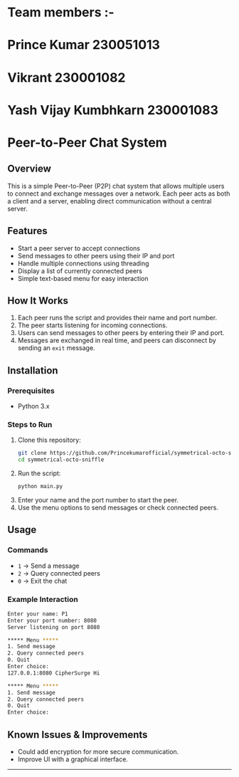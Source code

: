 # Team members :- 
# Prince Kumar 230051013
# Vikrant 230001082
# Yash Vijay Kumbhkarn 230001083

# Peer-to-Peer Chat System

## Overview

This is a simple Peer-to-Peer (P2P) chat system that allows multiple users to connect and exchange messages over a network. Each peer acts as both a client and a server, enabling direct communication without a central server.

## Features

- Start a peer server to accept connections
- Send messages to other peers using their IP and port
- Handle multiple connections using threading
- Display a list of currently connected peers
- Simple text-based menu for easy interaction

## How It Works

1. Each peer runs the script and provides their name and port number.
2. The peer starts listening for incoming connections.
3. Users can send messages to other peers by entering their IP and port.
4. Messages are exchanged in real time, and peers can disconnect by sending an `exit` message.

## Installation

### Prerequisites

- Python 3.x

### Steps to Run

1. Clone this repository:
   ```sh
   git clone https://github.com/Princekumarofficial/symmetrical-octo-sniffle
   cd symmetrical-octo-sniffle
   ```
2. Run the script:
   ```sh
   python main.py
   ```
3. Enter your name and the port number to start the peer.
4. Use the menu options to send messages or check connected peers.

## Usage

### Commands

- `1` → Send a message
- `2` → Query connected peers
- `0` → Exit the chat

### Example Interaction

```sh
Enter your name: P1
Enter your port number: 8080
Server listening on port 8080

***** Menu *****
1. Send message
2. Query connected peers
0. Quit
Enter choice:
127.0.0.1:8080 CipherSurge Hi

***** Menu *****
1. Send message
2. Query connected peers
0. Quit
Enter choice:
```

## Known Issues & Improvements

- Could add encryption for more secure communication.
- Improve UI with a graphical interface.

---
